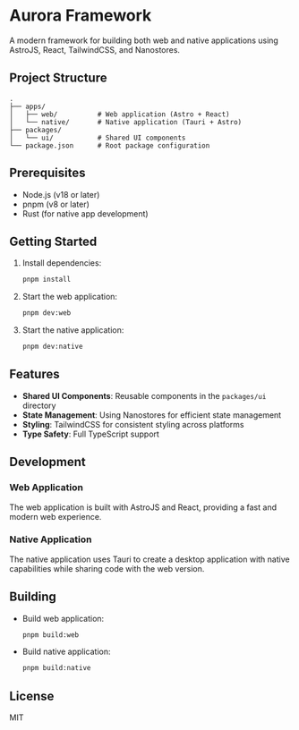 # Aurora Framework

A modern framework for building both web and native applications using AstroJS, React, TailwindCSS, and Nanostores.

## Project Structure

```
.
├── apps/
│   ├── web/          # Web application (Astro + React)
│   └── native/       # Native application (Tauri + Astro)
├── packages/
│   └── ui/           # Shared UI components
└── package.json      # Root package configuration
```

## Prerequisites

- Node.js (v18 or later)
- pnpm (v8 or later)
- Rust (for native app development)

## Getting Started

1. Install dependencies:

   ```bash
   pnpm install
   ```

2. Start the web application:

   ```bash
   pnpm dev:web
   ```

3. Start the native application:

   ```bash
   pnpm dev:native
   ```

## Features

- **Shared UI Components**: Reusable components in the `packages/ui` directory
- **State Management**: Using Nanostores for efficient state management
- **Styling**: TailwindCSS for consistent styling across platforms
- **Type Safety**: Full TypeScript support

## Development

### Web Application

The web application is built with AstroJS and React, providing a fast and modern web experience.

### Native Application

The native application uses Tauri to create a desktop application with native capabilities while sharing code with the web version.

## Building

- Build web application:

  ```bash
  pnpm build:web
  ```

- Build native application:

  ```bash
  pnpm build:native
  ```

## License

MIT
